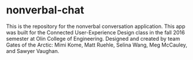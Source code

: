 # nonverbal-chat
This is the repository for the nonverbal conversation application. This app was built for the Connected User-Experience Design class in the fall 2016 semester at Olin College of Engineering. Designed and created by team Gates of the Arctic: Mimi Kome, Matt Ruehle, Selina Wang, Meg McCauley, and Sawyer Vaughan.
